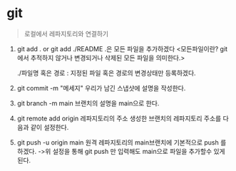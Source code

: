 # git
> 로컬에서 레파지토리와 연결하기

1. git add . or git add ./README 
.은 모든 파일을 추가하겠다
<모든파일이란? git에서 추적하지 않거나 변경되거나 삭제된 모든 파일을 의미한다.>

    ./파일명 혹은 경로 : 지정된 파일 혹은 경로의 변경상태만 등록하겠다.

2. git commit -m "메세지" 
우리가 남긴 스냅샷에 설명을 작성한다.

3. git branch -m main 
브랜치의 설명을 main으로 한다.

4. git remote add origin 레파지토리의 주소 
생성한 브랜치의 레파지토리 주소를 다음과 같이 설정한다.

5. git push -u origin main
원격 레파지토리의 main브랜치에 기본적으로 push 를 하겠다.
->위 설정을 통해 git push 만 입력해도 main으로 파일을 추가할수 있게 된다.
